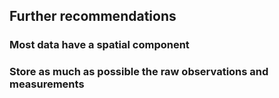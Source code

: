 ## Further recommendations 

### Most data have a spatial component

### Store as much as possible the raw observations and measurements 
